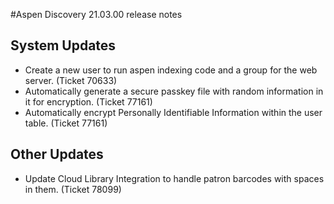 #Aspen Discovery 21.03.00 release notes

## System Updates
- Create a new user to run aspen indexing code and a group for the web server. (Ticket 70633)
- Automatically generate a secure passkey file with random information in it for encryption. (Ticket 77161)
- Automatically encrypt Personally Identifiable Information within the user table. (Ticket 77161)

## Other Updates
- Update Cloud Library Integration to handle patron barcodes with spaces in them.  (Ticket 78099)